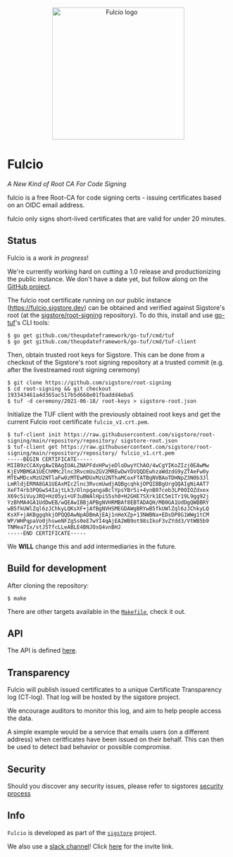 <p align="center">
  <img style="max-width: 100%;width: 300px;margin-top: 20px;" src="./docs/img/logo.svg" alt="Fulcio logo"/>
</p>

# Fulcio

_A New Kind of Root CA For Code Signing_

fulcio is a free Root-CA for code signing certs - issuing certificates based on an OIDC email address.

fulcio only signs short-lived certificates that are valid for under 20 minutes.

## Status

Fulcio is a *work in progress*!

We're currently working hard on cutting a 1.0 release and productionizing the public instance.
We don't have a date yet, but follow along on the [GitHub project](https://github.com/orgs/sigstore/projects/5).

The fulcio root certificate running on our public instance (https://fulcio.sigstore.dev) can be obtained and verified against Sigstore's root (at the [sigstore/root-signing](https://github.com/sigstore/root-signing) repository). To do this, install and use [go-tuf](https://github.com/theupdateframework/go-tuf)'s CLI tools:
```
$ go get github.com/theupdateframework/go-tuf/cmd/tuf
$ go get github.com/theupdateframework/go-tuf/cmd/tuf-client
```

Then, obtain trusted root keys for Sigstore. This can be done from a checkout of the Sigstore's root signing repository at a trusted commit (e.g. after the livestreamed root signing ceremony)
```
$ git clone https://github.com/sigstore/root-signing
$ cd root-signing && git checkout 193343461a4d365ac517b5d668e01fbaddd4eba5
$ tuf -d ceremony/2021-06-18/ root-keys > sigstore-root.json
```

Initialize the TUF client with the previously obtained root keys and get the current Fulcio root certificate `fulcio_v1.crt.pem`.
```
$ tuf-client init https://raw.githubusercontent.com/sigstore/root-signing/main/repository/repository/ sigstore-root.json
$ tuf-client get https://raw.githubusercontent.com/sigstore/root-signing/main/repository/repository/ fulcio_v1.crt.pem 
-----BEGIN CERTIFICATE-----
MIIB9zCCAXygAwIBAgIUALZNAPFdxHPwjeDloDwyYChAO/4wCgYIKoZIzj0EAwMw
KjEVMBMGA1UEChMMc2lnc3RvcmUuZGV2MREwDwYDVQQDEwhzaWdzdG9yZTAeFw0y
MTEwMDcxMzU2NTlaFw0zMTEwMDUxMzU2NThaMCoxFTATBgNVBAoTDHNpZ3N0b3Jl
LmRldjERMA8GA1UEAxMIc2lnc3RvcmUwdjAQBgcqhkjOPQIBBgUrgQQAIgNiAAT7
XeFT4rb3PQGwS4IajtLk3/OlnpgangaBclYpsYBr5i+4ynB07ceb3LP0OIOZdxex
X69c5iVuyJRQ+Hz05yi+UF3uBWAlHpiS5sh0+H2GHE7SXrk1EC5m1Tr19L9gg92j
YzBhMA4GA1UdDwEB/wQEAwIBBjAPBgNVHRMBAf8EBTADAQH/MB0GA1UdDgQWBBRY
wB5fkUWlZql6zJChkyLQKsXF+jAfBgNVHSMEGDAWgBRYwB5fkUWlZql6zJChkyLQ
KsXF+jAKBggqhkjOPQQDAwNpADBmAjEAj1nHeXZp+13NWBNa+EDsDP8G1WWg1tCM
WP/WHPqpaVo0jhsweNFZgSs0eE7wYI4qAjEA2WB9ot98sIkoF3vZYdd3/VtWB5b9
TNMea7Ix/stJ5TfcLLeABLE4BNJOsQ4vnBHJ
-----END CERTIFICATE-----
```

We **WILL** change this and add intermediaries in the future.

## Build for development

After cloning the repository:

```
$ make
```

There are other targets available in the [`Makefile`](Makefile), check it out.

## API

The API is defined [here](./pkg/api/client.go).

## Transparency

Fulcio will publish issued certificates to a unique Certificate Transparency log (CT-log).
That log will be hosted by the sigstore project.

We encourage auditors to monitor this log, and aim to help people access the data.

A simple example would be a service that emails users (on a different address) when ceritficates have been issued on their behalf.
This can then be used to detect bad behavior or possible compromise.


## Security

Should you discover any security issues, please refer to sigstores [security
process](https://github.com/sigstore/.github/blob/main/SECURITY.md)

## Info

`Fulcio` is developed as part of the [`sigstore`](https://sigstore.dev) project.

We also use a [slack channel](https://sigstore.slack.com)!
Click [here](https://join.slack.com/t/sigstore/shared_invite/zt-mhs55zh0-XmY3bcfWn4XEyMqUUutbUQ) for the invite link.
